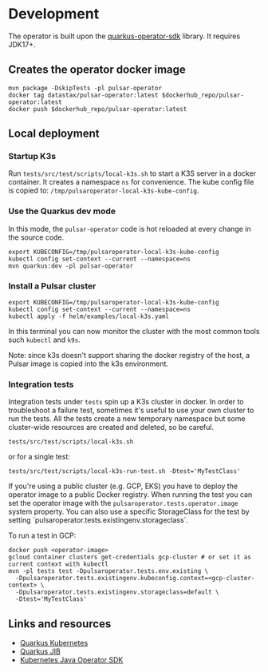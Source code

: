 # Development

The operator is built upon the [quarkus-operator-sdk](https://quarkiverse.github.io/quarkiverse-docs/quarkus-operator-sdk/dev/index.html) library.
It requires JDK17+.

## Creates the operator docker image
```
mvn package -DskipTests -pl pulsar-operator
docker tag datastax/pulsar-operator:latest $dockerhub_repo/pulsar-operator:latest
docker push $dockerhub_repo/pulsar-operator:latest
```
## Local deployment

### Startup K3s
Run `tests/src/test/scripts/local-k3s.sh` to start a K3S server in a docker container.
It creates a namespace `ns` for convenience.
The kube config file is copied to: `/tmp/pulsaroperator-local-k3s-kube-config`.

### Use the Quarkus dev mode

In this mode, the `pulsar-operator` code is hot reloaded at every change in the source code.

```
export KUBECONFIG=/tmp/pulsaroperator-local-k3s-kube-config
kubectl config set-context --current --namespace=ns
mvn quarkus:dev -pl pulsar-operator
```
### Install a Pulsar cluster
```
export KUBECONFIG=/tmp/pulsaroperator-local-k3s-kube-config
kubectl config set-context --current --namespace=ns
kubectl apply -f helm/examples/local-k3s.yaml
```
In this terminal you can now monitor the cluster with the most common tools such `kubectl` and `k9s`.

Note: since k3s doesn't support sharing the docker registry of the host, a Pulsar image is copied into the k3s environment.

### Integration tests
Integration tests under `tests` spin up a K3s cluster in docker.
In order to troubleshoot a failure test, sometimes it's useful to use your own cluster to run the tests. 
All the tests create a new temporary namespace but some cluster-wide resources are created and deleted, so be careful.

```
tests/src/test/scripts/local-k3s.sh 
```

or for a single test:

```
tests/src/test/scripts/local-k3s-run-test.sh -Dtest='MyTestClass' 
```


If you're using a public cluster (e.g. GCP, EKS) you have to deploy the operator image to a public Docker registry.
When running the test you can set the operator image with the `pulsaroperator.tests.operator.image` system property.
You can also use a specific StorageClass for the test by setting ´pulsaroperator.tests.existingenv.storageclass`.

To run a test in GCP:

```
docker push <operator-image>
gcloud container clusters get-credentials gcp-cluster # or set it as current context with kubectl
mvn -pl tests test -Dpulsaroperator.tests.env.existing \
  -Dpulsaroperator.tests.existingenv.kubeconfig.context=<gcp-cluster-context> \
  -Dpulsaroperator.tests.existingenv.storageclass=default \
  -Dtest='MyTestClass'
```


## Links and resources
* [Quarkus Kubernetes](https://quarkus.io/guides/deploying-to-kubernetes)
* [Quarkus JIB](https://quarkus.io/guides/container-image#container-image-options)
* [Kubernetes Java Operator SDK](https://javaoperatorsdk.io/)